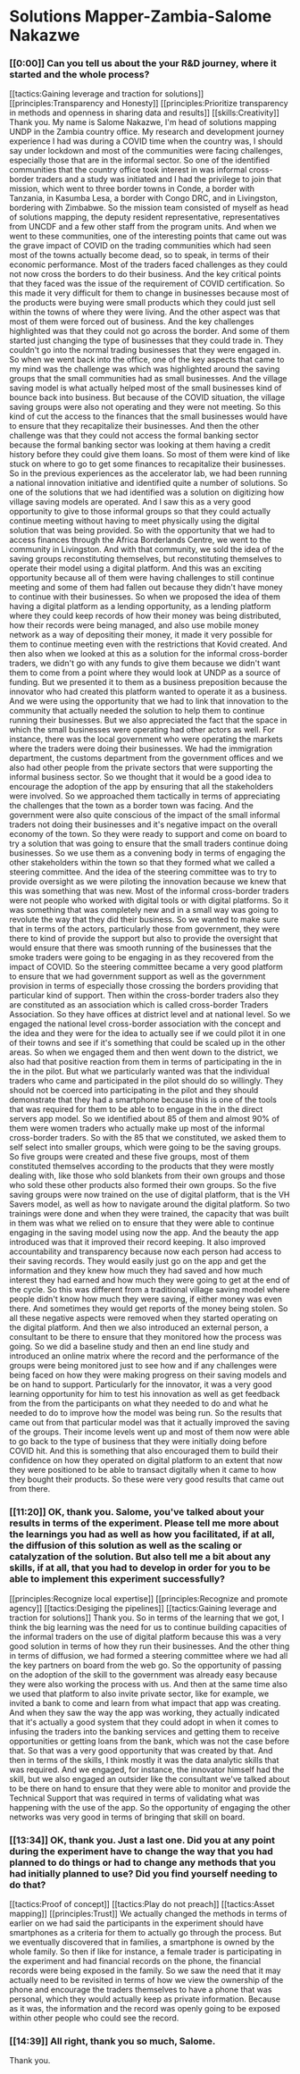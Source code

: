 # Solutions Mapper\-Zambia\-Salome Nakazwe

### [[0:00]] Can you tell us about the your R&D journey, where it started and the whole process?

[[tactics:Gaining leverage and traction for solutions]]
[[principles:Transparency and Honesty]]
[[principles:Prioritize transparency in methods and openness in sharing data and results]]
[[skills:Creativity]]
Thank you\. My name is Salome Nakazwe, I'm head of solutions mapping UNDP in the Zambia country office\. My research and development journey experience I had was during a COVID time when the country was, I should say under lockdown and most of the communities were facing challenges, especially those that are in the informal sector\. So one of the identified communities that the country office took interest in was informal cross\-border traders and a study was initiated and I had the privilege to join that mission, which went to three border towns in Conde, a border with Tanzania, in Kasumba Lesa, a border with Congo DRC, and in Livingston, bordering with Zimbabwe\. So the mission team consisted of myself as head of solutions mapping, the deputy resident representative, representatives from UNCDF and a few other staff from the program units\. And when we went to these communities, one of the interesting points that came out was the grave impact of COVID on the trading communities which had seen most of the towns actually become dead, so to speak, in terms of their economic performance\. Most of the traders faced challenges as they could not now cross the borders to do their business\. And the key critical points that they faced was the issue of the requirement of COVID certification\. So this made it very difficult for them to change in businesses because most of the products were buying were small products which they could just sell within the towns of where they were living\. And the other aspect was that most of them were forced out of business\. And the key challenges highlighted was that they could not go across the border\. And some of them started just changing the type of businesses that they could trade in\. They couldn't go into the normal trading businesses that they were engaged in\. So when we went back into the office, one of the key aspects that came to my mind was the challenge was which was highlighted around the saving groups that the small communities had as small businesses\. And the village saving model is what actually helped most of the small businesses kind of bounce back into business\. But because of the COVID situation, the village saving groups were also not operating and they were not meeting\. So this kind of cut the access to the finances that the small businesses would have to ensure that they recapitalize their businesses\. And then the other challenge was that they could not access the formal banking sector because the formal banking sector was looking at them having a credit history before they could give them loans\. So most of them were kind of like stuck on where to go to get some finances to recapitalize their businesses\. So in the previous experiences as the accelerator lab, we had been running a national innovation initiative and identified quite a number of solutions\. So one of the solutions that we had identified was a solution on digitizing how village saving models are operated\. And I saw this as a very good opportunity to give to those informal groups so that they could actually continue meeting without having to meet physically using the digital solution that was being provided\. So with the opportunity that we had to access finances through the Africa Borderlands Centre, we went to the community in Livingston\. And with that community, we sold the idea of the saving groups reconstituting themselves, but reconstituting themselves to operate their model using a digital platform\. And this was an exciting opportunity because all of them were having challenges to still continue meeting and some of them had fallen out because they didn't have money to continue with their businesses\. So when we proposed the idea of them having a digital platform as a lending opportunity, as a lending platform where they could keep records of how their money was being distributed, how their records were being managed, and also use mobile money network as a way of depositing their money, it made it very possible for them to continue meeting even with the restrictions that Kovid created\. And then also when we looked at this as a solution for the informal cross\-border traders, we didn't go with any funds to give them because we didn't want them to come from a point where they would look at UNDP as a source of funding\. But we presented it to them as a  business preposition because the innovator who had created this platform wanted to operate it as a business\. And we were using the opportunity that we had to link that innovation to the community that actually needed the solution to help them to continue running their businesses\. But we also appreciated the fact that the space in which the small businesses were operating had other actors as well\. For instance, there was the local government who were operating the markets where the traders were doing their businesses\. We had the immigration department, the customs department from the government offices and we also had other people from the private sectors that were supporting the informal business sector\. So we thought that it would be a good idea to encourage the adoption of the app by ensuring that all the stakeholders were involved\. So we approached them tactically in terms of appreciating the challenges that the town as a border town was facing\. And the government were also quite conscious of the impact of the small informal traders not doing their businesses and it's negative impact on the overall economy of the town\. So they were ready to support and come on board to try a solution that was going to ensure that the small traders continue doing businesses\. So we use them as a convening body in terms of engaging the other stakeholders within the town so that they formed what we called a steering committee\. And the idea of the steering committee was to try to provide oversight as we were piloting the innovation because we knew that this was something that was new\. Most of the informal cross\-border traders were not people who worked with digital tools or with digital platforms\. So it was something that was completely new and in a small way was going to revolute the way that they did their business\. So we wanted to make sure that in terms of the actors, particularly those from government, they were there to kind of provide the support but also to provide the oversight that would ensure that there was smooth running of the businesses that the smoke traders were going to be engaging in as they recovered from the impact of COVID\. So the steering committee became a very good platform to ensure that we had government support as well as the government provision in terms of especially those crossing the borders providing that particular kind of support\. Then within the cross\-border traders also they are constituted as an association which is called cross\-border Traders Association\. So they have offices at district level and at national level\. So we engaged the national level cross\-border association with the concept and the idea and they were for the idea to actually see if we could pilot it in one of their towns and see if it's something that could be scaled up in the other areas\. So when we engaged them and then went down to the district, we also had that positive reaction from them in terms of participating in the in the in the pilot\. But what we particularly wanted was that the individual traders who came and participated in the pilot should do so willingly\. They should not be coerced into participating in the pilot and they should demonstrate that they had a smartphone because this is one of the tools that was required for them to be able to to engage in the in the direct servers app model\. So we identified about 85 of them and almost 90% of them were women traders who actually make up most of the informal cross\-border traders\. So with the 85 that we constituted, we asked them to self select into smaller groups, which were going to be the saving groups\. So five groups were created and these five groups, most of them constituted themselves according to the products that they were mostly dealing with, like those who sold blankets from their own groups and those who sold these other products also formed their own groups\. So the five saving groups were now trained on the use of digital platform, that is the VH Savers model, as well as how to navigate around the digital platform\. So two trainings were done and when they were trained, the capacity that was built in them was what we relied on to ensure that they were able to continue engaging in the saving model using now the app\. And the beauty the app introduced was that it improved their record keeping\. It also improved accountability and transparency because now each person had access to their saving records\. They would easily just go on the app and get the information and they knew how much they had saved and how much interest they had earned and how much they were going to get at the end of the cycle\. So this was different from a traditional village saving model where people didn't know how much they were saving, if either money was even there\. And sometimes they would get reports of the money being stolen\. So all these negative aspects were removed when they started operating on the digital platform\. And then we also introduced an external person, a consultant to be there to ensure that they monitored how the process was going\. So we did a baseline study and then an end line study and introduced an online matrix where the record and the performance of the groups were being monitored just to see how and if any challenges were being faced on how they were making progress on their saving models and be on hand to support\. Particularly for the innovator, it was a very good learning opportunity for him to test his innovation as well as get feedback from the from the participants on what they needed to do and what he needed to do to improve how the model was being run\. So the results that came out from that particular model was that it actually improved the saving of the groups\. Their income levels went up and most of them now were able to go back to the type of business that they were initially doing before COVID hit\. And this is something that also encouraged them to build their confidence on how they operated on digital platform to an extent that now they were positioned to be able to transact digitally when it came to how they bought their products\. So these were very good results that came out from there\.


### [[11:20]] OK, thank you\. Salome, you've talked about your results in terms of the experiment\. Please tell me more about the learnings you had as well as how you facilitated, if at all, the diffusion of this solution as well as the scaling or catalyzation of the solution\. But also tell me a bit about any skills, if at all, that you had to develop in order for you to be able to implement this experiment successfully?

[[principles:Recognize local expertise]]
[[principles:Recognize and promote agency]]
[[tactics:Desiging the pipelines]]
[[tactics:Gaining leverage and traction for solutions]]
Thank you\. So in terms of the learning that we got, I think the big learning was the need for us to continue building capacities of the informal traders on the use of digital platform because this was a very good solution in terms of how they run their businesses\. And the other thing in terms of diffusion, we had formed a steering committee where we had all the key partners on board from the web go\. So the opportunity of passing on the adoption of the skill to the government was already easy because they were also working the process with us\. And then at the same time also we used that platform to also invite private sector, like for example, we invited a bank to come and learn from what impact that app was creating\. And when they saw the way the app was working, they actually indicated that it's actually a good system that they could adopt in when it comes to infusing the traders into the banking services and getting them to receive opportunities or getting loans from the bank, which was not the case before that\. So that was a very good opportunity that was created by that\. And then in terms of the skills, I think mostly it was the data analytic skills that was required\. And we engaged, for instance, the innovator himself had the skill, but we also engaged an outsider like the consultant we've talked about to be there on hand to ensure that they were able to monitor and provide the Technical Support that was required in terms of validating what was happening with the use of the app\. So the opportunity of engaging the other networks was very good in terms of bringing that skill on board\.


### [[13:34]] OK, thank you\. Just a last one\. Did you at any point during the experiment have to change the way that you had planned to do things or had to change any methods that you had initially planned to use? Did you find yourself needing to do that?

[[tactics:Proof of concept]]
[[tactics:Play do not preach]]
[[tactics:Asset mapping]]
[[principles:Trust]]
We actually changed the methods in terms of earlier on we had said the participants in the experiment should have smartphones as a criteria for them to actually go through the process\. But we eventually discovered that in families, a smartphone is owned by the whole family\. So then if like for instance, a female trader is participating in the experiment and had financial records on the phone, the financial records were being exposed in the family\. So we saw the need that it may actually need to be revisited in terms of how we view the ownership of the phone and encourage the traders themselves to have a phone that was personal, which they would actually keep as private information\. Because as it was, the information and the record was openly going to be exposed within other people who could see the record\.


### [[14:39]] All right, thank you so much, Salome\.

Thank you\.

